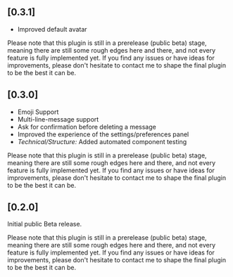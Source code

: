 ## [0.3.1]
- Improved default avatar

Please note that this plugin is still in a prerelease (public beta) stage,
meaning there are still some rough edges here and there, and not every feature
is fully implemented yet. If you find any issues or have ideas for improvements,
please don't hesitate to contact me to shape the final plugin to be the best it
can be.

## [0.3.0]
- Emoji Support
- Multi-line-message support
- Ask for confirmation before deleting a message
- Improved the experience of the settings/preferences panel
- _Technical/Structure:_ Added automated component testing

Please note that this plugin is still in a prerelease (public beta) stage,
meaning there are still some rough edges here and there, and not every feature
is fully implemented yet. If you find any issues or have ideas for improvements,
please don't hesitate to contact me to shape the final plugin to be the best it
can be.

## [0.2.0]

Initial public Beta release.

Please note that this plugin is still in a prerelease (public beta) stage,
meaning there are still some rough edges here and there, and not every feature
is fully implemented yet. If you find any issues or have ideas for improvements,
please don't hesitate to contact me to shape the final plugin to be the best it
can be.
